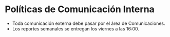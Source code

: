 # Políticas de Comunicación Interna
- Toda comunicación externa debe pasar por el área de Comunicaciones.
- Los reportes semanales se entregan los viernes a las 16:00.
